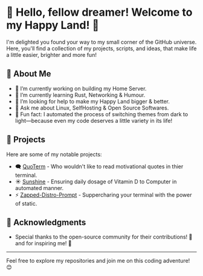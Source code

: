 # 👋 Hello, fellow dreamer! Welcome to my Happy Land! 🌈

I'm delighted you found your way to my small corner of the GitHub universe. Here, you'll find a collection of my projects, scripts, and ideas, that make life a little easier, brighter and more fun!

## 🌟 About Me

- 🔭 I’m currently working on building my Home Server.
- 🌱 I’m currently learning Rust, Networking & Humour.
- 🤔 I’m looking for help to make my Happy Land bigger & better.
- 💬 Ask me about Linux, SelfHosting & Open Source Softwares.
- 👾 Fun fact: I automated the process of switching themes from dark to light—because even my code deserves a little variety in its life!

## 📂 Projects

Here are some of my notable projects:

- 🗨️ [QuoTerm](https://github.com/jollySleeper/Quoterm) - Who wouldn't like to read motivational quotes in thier terminal.
- ☀️ [Sunshine](https://github.com/yourusername/project2) - Ensuring daily dosage of Vitamin D to Computer in automated manner.
- ⚡ [Zapped-Distro-Prompt](https://github.com/jollySleeper/Zapped-Distro-Prompt) - Suppercharing your terminal with the power of static.


## 🙏 Acknowledgments

- Special thanks to the open-source community for their contributions! 🌟 and for inspiring me! 🎉

---

Feel free to explore my repositories and join me on this coding adventure! 😊

